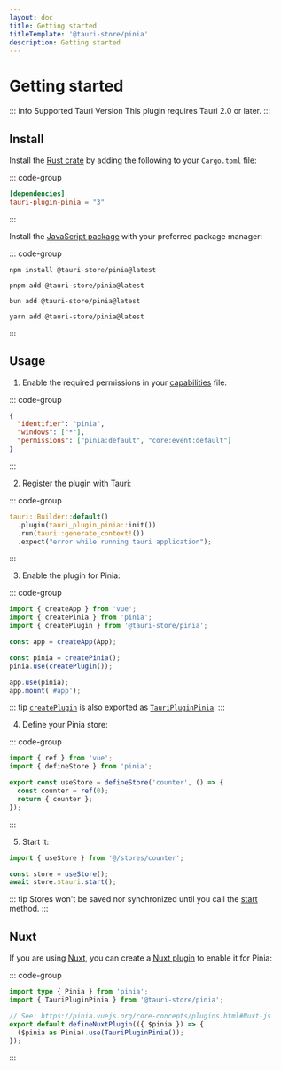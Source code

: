 ```yaml
---
layout: doc
title: Getting started
titleTemplate: '@tauri-store/pinia'
description: Getting started
---
```


# Getting started

::: info Supported Tauri Version
This plugin requires Tauri 2.0 or later.
:::

## Install

Install the [Rust crate](https://crates.io/crates/tauri-plugin-pinia) by adding the following to your `Cargo.toml` file:

::: code-group

```toml [Cargo.toml]
[dependencies]
tauri-plugin-pinia = "3"
```

:::

Install the [JavaScript package](https://www.npmjs.com/package/@tauri-store/pinia) with your preferred package manager:

::: code-group

```shell [npm]
npm install @tauri-store/pinia@latest
```

```shell [pnpm]
pnpm add @tauri-store/pinia@latest
```

```shell [bun]
bun add @tauri-store/pinia@latest
```

```shell [yarn]
yarn add @tauri-store/pinia@latest
```

:::

## Usage

1. Enable the required permissions in your [capabilities](https://tauri.app/security/capabilities/) file:

::: code-group

```json [src-tauri/capabilities/pinia.json]
{
  "identifier": "pinia",
  "windows": ["*"],
  "permissions": ["pinia:default", "core:event:default"]
}
```

:::

2. Register the plugin with Tauri:

::: code-group

```rust [src-tauri/src/lib.rs]
tauri::Builder::default()
  .plugin(tauri_plugin_pinia::init())
  .run(tauri::generate_context!())
  .expect("error while running tauri application");
```

:::

3. Enable the plugin for Pinia:

::: code-group

```typescript [src/index.ts]
import { createApp } from 'vue';
import { createPinia } from 'pinia';
import { createPlugin } from '@tauri-store/pinia';

const app = createApp(App);

const pinia = createPinia();
pinia.use(createPlugin());

app.use(pinia);
app.mount('#app');
```

::: tip
[`createPlugin`](https://tb.dev.br/tauri-store/js-docs/plugin-pinia/functions/createPlugin.html) is also exported as [`TauriPluginPinia`](https://tb.dev.br/tauri-store/js-docs/plugin-pinia/functions/TauriPluginPinia.html).
:::

4. Define your Pinia store:

::: code-group

```typescript [src/stores/counter.ts]
import { ref } from 'vue';
import { defineStore } from 'pinia';

export const useStore = defineStore('counter', () => {
  const counter = ref(0);
  return { counter };
});
```

:::

5. Start it:

```typescript
import { useStore } from '@/stores/counter';

const store = useStore();
await store.$tauri.start();
```

::: tip
Stores won't be saved nor synchronized until you call the [start](https://tb.dev.br/tauri-store/js-docs/plugin-pinia/interfaces/TauriStoreContract.html#start) method.
:::

## Nuxt

If you are using [Nuxt](https://nuxt.com/), you can create a [Nuxt plugin](https://nuxt.com/docs/guide/directory-structure/plugins) to enable it for Pinia:

::: code-group

```typescript [plugins/pinia.ts]
import type { Pinia } from 'pinia';
import { TauriPluginPinia } from '@tauri-store/pinia';

// See: https://pinia.vuejs.org/core-concepts/plugins.html#Nuxt-js
export default defineNuxtPlugin(({ $pinia }) => {
  ($pinia as Pinia).use(TauriPluginPinia());
});
```

:::
